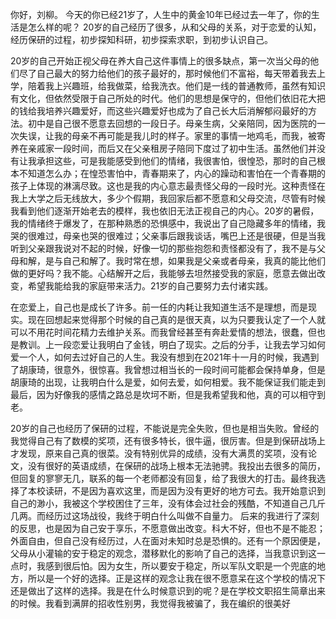 你好，刘柳。
今天的你已经21岁了，人生中的黄金10年已经过去一年了，你的生活是怎么样的呢？
20岁的自己经历了很多，从和父母的关系，对于恋爱的认知，经历保研的过程，初步探知科研，初步探索求职，到初步认识自己。

20岁的自己开始正视父母在养大自己这件事情上的很多缺点，第一次当父母的他们尽了自己最大的努力给他们的孩子最好的，那时候他们不富裕，每天带着我去上学，陪着我上兴趣班，给我做菜，给我洗衣。他们是一线的普通教师，虽然有知识有文化，但依然受限于自己所处的时代。他们的思想是保守的，但他们依旧花大把的钱给我培养兴趣爱好，而这些兴趣爱好也成为了自己长大后消解郁闷最好的方法。初中是自己很不愿意去回想的一段日子。母亲生病，父亲陪同，因为医院的一次失误，让我的母亲不再可能是我儿时的样子。家里的事情一地鸡毛，而我，被寄养在亲戚家一段时间，而后又在父亲租房子陪同下度过了初中生活。虽然他们并没有让我承担这些，可是我能感受到他们的情绪，我很害怕，很惶恐，那时的自己根本不知道怎么办；在惶恐害怕中，青春期来了，内心的躁动和害怕在一个青春期的孩子上体现的淋漓尽致。这也是我的内心意志最责怪父母的一段时光。这种责怪在我上大学之后无线放大，多少个假期，我回家后都不愿意和父母交流，尽管有时候我看到他们逐渐开始老去的模样，我也依旧无法正视自己的内心。20岁的暑假，我的情绪终于爆发了，在那种熟悉的恐惧感中，我说出了自己隐藏多年的情绪，我哭的很难过，母亲也哭的很难过；父亲事后跟我谈话，嘴巴上还是很硬，但是当我听到父亲跟我说对不起的时候，好像一切的那些抱怨和责怪都没有了，我不是与父母和解，是与自己和解了。我时常在想，如果我是父亲或者母亲，我真的能比他们做的更好吗？我不能。心结解开之后，我能够去坦然接受我的家庭，愿意去做出改变，希望我能给我的家庭带来活力。21岁的自己要努力去付诸实践。

在恋爱上，自己也是成长了许多。前一任的内耗让我知道生活不是理想，而是现实。现在回想起来觉得那个时候的自己真的是很天真，以为只要我认定了一个人就可以不用花时间花精力去维护关系。而我曾经甚至有奔赴爱情的想法，很蠢，但也是教训。上一段恋爱让我明白了金钱，明白了现实。之后的分手，让我去学习如何爱一个人，如何去过好自己的人生。我没有想到在2021年十一月的时候，我遇到了胡康琦，很意外，很惊喜。我曾想过相当长的一段时间可能都会保持单身，但是胡康琦的出现，让我明白什么是爱，如何去爱，如何相爱。我不能保证我们能走到最后，因为好像我的感情之路总是坎坷不断，但是我希望我和他，真的可以相守到老。

20岁的自己也经历了保研的过程，不能说是完全失败，但也是相当失败。曾经的我觉得自己有了数模的奖项，还有很多特长，很牛逼，很厉害。但是到保研战场上才发现，原来自己真的很菜。没有特别优异的成绩，没有大满贯的奖项，没有论文，没有很好的英语成绩，在保研的战场上根本无法驰骋。我投出去很多的简历，但回复的寥寥无几，联系的每一个老师都没有回复，给了我很大的打击。最终我选择了本校读研，不是因为喜欢这里，而是因为没有更好的地方可去。我开始意识到自己的渺小，我被这个学校困住了三年，没有体会过社会的残酷，不知道自己几斤几两。而经历过这场战役，我终于明白什么叫做不自量力。
后来的我进行了深刻的反思，也是因为自己安于享乐，不愿意做出改变。科大不好，但也不是不能忍；外面自由，但自己没有经历过，人在面对未知时总是恐惧的。还有一个原因便是，父母从小灌输的安于稳定的观念，潜移默化的影响了自己的选择，当我意识到这一点时，我感到很后怕。因为女生，所以要安于稳定，所以军队文职是一个兜底的地方，所以是一个好的选择。正是这样的观念让我在很不愿意呆在这个学校的情况下还是做出了这样的选择。我是在什么时候意识到的呢？是在学校文职招生简章出来的时候。我看到满屏的招收性别男，我觉得我被骗了，我在编织的很美好
